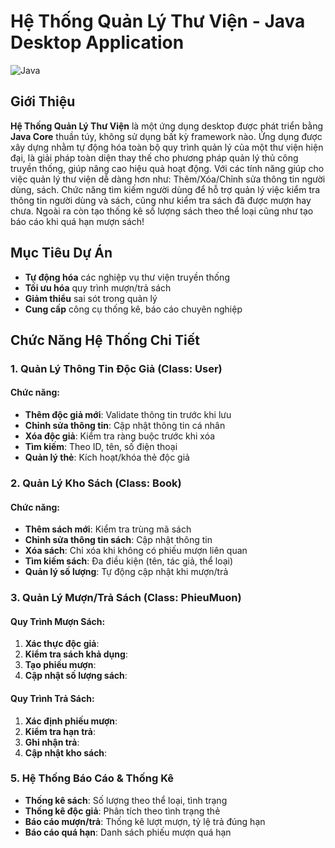 # Hệ Thống Quản Lý Thư Viện - Java Desktop Application

![Java](https://img.shields.io/badge/Java-ED8B00?style=for-the-badge&logo=java&logoColor=white)

## Giới Thiệu

**Hệ Thống Quản Lý Thư Viện** là một ứng dụng desktop được phát triển bằng **Java Core** thuần túy, không sử dụng bất kỳ framework nào. Ứng dụng được xây dựng nhằm tự động hóa toàn bộ quy trình quản lý của một thư viện hiện đại, là giải pháp toàn diện thay thế cho phương pháp quản lý thủ công truyền thống, giúp nâng cao hiệu quả hoạt động. Với các tính năng giúp cho việc
quản lý thư viện dễ dàng hơn như: Thêm/Xóa/Chỉnh sửa thông tin người dùng, sách. Chức năng tìm kiếm người dùng để hỗ trợ
quản lý việc kiểm tra thông tin người dùng và sách, cũng như kiểm tra sách đã được mượn hay chưa. Ngoài ra còn tạo thống kê
số lượng sách theo thể loại cũng như tạo báo cáo khi quá hạn mượn sách!

## Mục Tiêu Dự Án

- **Tự động hóa** các nghiệp vụ thư viện truyền thống
- **Tối ưu hóa** quy trình mượn/trả sách
- **Giảm thiểu** sai sót trong quản lý
- **Cung cấp** công cụ thống kê, báo cáo chuyên nghiệp

## Chức Năng Hệ Thống Chi Tiết

### 1. Quản Lý Thông Tin Độc Giả (Class: User)

#### Chức năng:

- **Thêm độc giả mới**: Validate thông tin trước khi lưu
- **Chỉnh sửa thông tin**: Cập nhật thông tin cá nhân
- **Xóa độc giả**: Kiểm tra ràng buộc trước khi xóa
- **Tìm kiếm**: Theo ID, tên, số điện thoại
- **Quản lý thẻ**: Kích hoạt/khóa thẻ độc giả

### 2. Quản Lý Kho Sách (Class: Book)

#### Chức năng:

- **Thêm sách mới**: Kiểm tra trùng mã sách
- **Chỉnh sửa thông tin sách**: Cập nhật thông tin
- **Xóa sách**: Chỉ xóa khi không có phiếu mượn liên quan
- **Tìm kiếm sách**: Đa điều kiện (tên, tác giả, thể loại)
- **Quản lý số lượng**: Tự động cập nhật khi mượn/trả

### 3. Quản Lý Mượn/Trả Sách (Class: PhieuMuon)

#### Quy Trình Mượn Sách:

1. **Xác thực độc giả**:
2. **Kiểm tra sách khả dụng**:
3. **Tạo phiếu mượn**:
4. **Cập nhật số lượng sách**:

#### Quy Trình Trả Sách:

1. **Xác định phiếu mượn**:
2. **Kiểm tra hạn trả**:
3. **Ghi nhận trả**:
4. **Cập nhật kho sách**:

### 5. Hệ Thống Báo Cáo & Thống Kê

- **Thống kê sách**: Số lượng theo thể loại, tình trạng
- **Thống kê độc giả**: Phân tích theo tình trạng thẻ
- **Báo cáo mượn/trả**: Thống kê lượt mượn, tỷ lệ trả đúng hạn
- **Báo cáo quá hạn**: Danh sách phiếu mượn quá hạn
